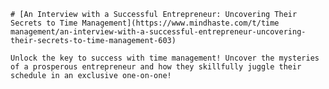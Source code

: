 
    # [An Interview with a Successful Entrepreneur: Uncovering Their Secrets to Time Management](https://www.mindhaste.com/t/time management/an-interview-with-a-successful-entrepreneur-uncovering-their-secrets-to-time-management-603)

    Unlock the key to success with time management! Uncover the mysteries of a prosperous entrepreneur and how they skillfully juggle their schedule in an exclusive one-on-one!
    